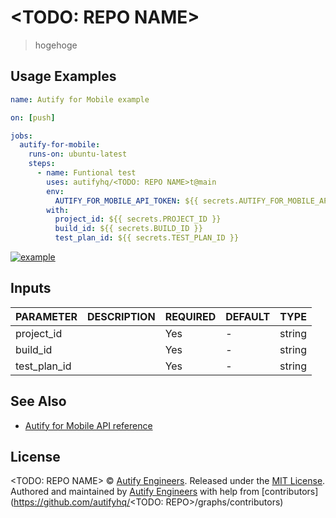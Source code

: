# <TODO: REPO NAME>

> hogehoge

## Usage Examples

```yml
name: Autify for Mobile example

on: [push]

jobs:
  autify-for-mobile:
    runs-on: ubuntu-latest
    steps:
      - name: Funtional test
        uses: autifyhq/<TODO: REPO NAME>t@main
        env:
          AUTIFY_FOR_MOBILE_API_TOKEN: ${{ secrets.AUTIFY_FOR_MOBILE_API_TOKEN }}
        with:
          project_id: ${{ secrets.PROJECT_ID }}
          build_id: ${{ secrets.BUILD_ID }}
          test_plan_id: ${{ secrets.TEST_PLAN_ID }}
```

[![example](https://github.com/autifyhq/github-action/workflows/example-basic/badge.svg?branch=main)](.github/workflows/example.yml)


## Inputs

| PARAMETER | DESCRIPTION | REQUIRED | DEFAULT | TYPE |
| --- | --- | --- | --- | --- |
| project_id | | Yes | - | string |
| build_id | | Yes | - | string |
| test_plan_id | | Yes | - | string |

## See Also

- [Autify for Mobile API reference](https://mobile-app.autify.com/api/docs/index.html)

## License

<TODO: REPO NAME> © [Autify Engineers](https://github.com/autifyhq). Released under the [MIT License](LICENSE).<br/>
Authored and maintained by [Autify Engineers](https://github.com/autifyhq) with help from [contributors](https://github.com/autifyhq/<TODO: REPO>/graphs/contributors)
